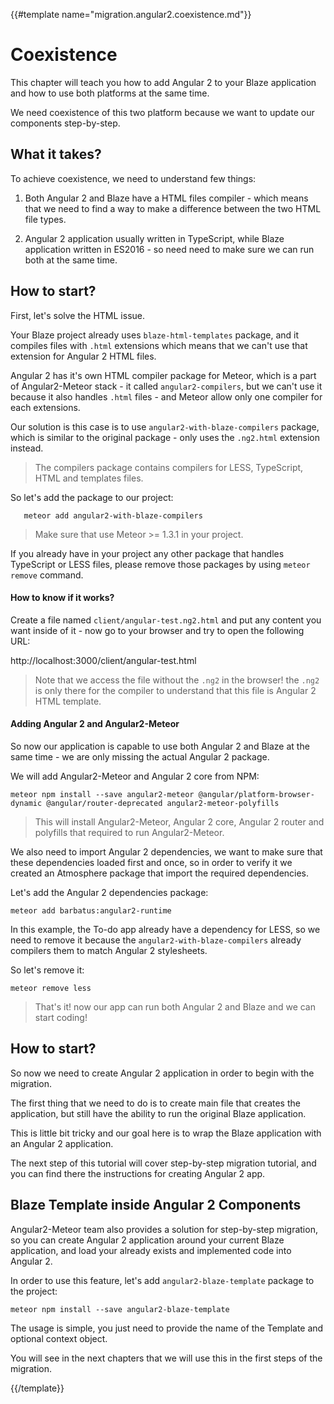 {{#template name="migration.angular2.coexistence.md"}}

# Coexistence

This chapter will teach you how to add Angular 2 to your Blaze application and how to use both platforms at the same time.

We need coexistence of this two platform because we want to update our components step-by-step.

## What it takes?

To achieve coexistence, we need to understand few things:

1. Both Angular 2 and Blaze have a HTML files compiler - which means that we need to find a way to make a difference between the two HTML file types.

2. Angular 2 application usually written in TypeScript, while Blaze application written in ES2016 - so need need to make sure we can run both at the same time.

## How to start?

First, let's solve the HTML issue.

Your Blaze project already uses `blaze-html-templates` package, and it compiles files with `.html` extensions which means that we can't use that extension for Angular 2 HTML files.

Angular 2 has it's own HTML compiler package for Meteor, which is a part of Angular2-Meteor stack - it called `angular2-compilers`, but we can't use it because it also handles `.html` files - and Meteor allow only one compiler for each extensions.

Our solution is this case is to use `angular2-with-blaze-compilers` package, which is similar to the original package - only uses the `.ng2.html` extension instead.

> The compilers package contains compilers for LESS, TypeScript, HTML and templates files.

So let's add the package to our project:

       meteor add angular2-with-blaze-compilers

> Make sure that use Meteor >= 1.3.1 in your project.

If you already have in your project any other package that handles TypeScript or LESS files, please remove those packages by using `meteor remove` command.

#### How to know if it works?

Create a file named `client/angular-test.ng2.html` and put any content you want inside of it - now go to your browser and try to open the following URL:

http://localhost:3000/client/angular-test.html

> Note that we access the file without the `.ng2` in the browser! the `.ng2` is only there for the compiler to understand that this file is Angular 2 HTML template.

#### Adding Angular 2 and Angular2-Meteor

So now our application is capable to use both Angular 2 and Blaze at the same time - we are only missing the actual Angular 2 package.

We will add Angular2-Meteor and Angular 2 core from NPM:

    meteor npm install --save angular2-meteor @angular/platform-browser-dynamic @angular/router-deprecated angular2-meteor-polyfills

> This will install Angular2-Meteor, Angular 2 core, Angular 2 router and polyfills that required to run Angular2-Meteor.

We also need to import Angular 2 dependencies, we want to make sure that these dependencies loaded first and once, so in order to verify it we created an Atmosphere package that import the required dependencies.

Let's add the Angular 2 dependencies package:

    meteor add barbatus:angular2-runtime

In this example, the To-do app already have a dependency for LESS, so we need to remove it because the `angular2-with-blaze-compilers` already compilers them to match Angular 2 stylesheets.

So let's remove it:

    meteor remove less

> That's it! now our app can run both Angular 2 and Blaze and we can start coding!

## How to start?

So now we need to create Angular 2 application in order to begin with the migration.

The first thing that we need to do is to create main file that creates the application, but still have the ability to run the original Blaze application.

This is little bit tricky and our goal here is to wrap the Blaze application with an Angular 2 application.

The next step of this tutorial will cover step-by-step migration tutorial, and you can find there the instructions for creating Angular 2 app.

## Blaze Template inside Angular 2 Components

Angular2-Meteor team also provides a solution for step-by-step migration, so you can create Angular 2 application around your current Blaze application, and load your already exists and implemented code into Angular 2.

In order to use this feature, let's add `angular2-blaze-template` package to the project:

    meteor npm install --save angular2-blaze-template

The usage is simple, you just need to provide the name of the Template and optional context object.

You will see in the next chapters that we will use this in the first steps of the migration.

{{/template}}
